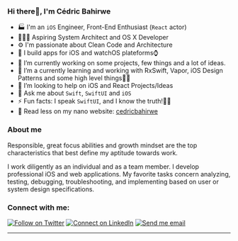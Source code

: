 ### Hi there👋, I'm Cédric Bahirwe


- 🏭 I'm an `iOS` Engineer, Front-End Enthusiast (`React` actor)
- 👨🏽‍💻 Aspiring System Architect and OS X Developer
- ⚙ I'm passionate about Clean Code and Architecture
- 📱 I build apps for iOS and watchOS plateforms⌚️
- 🔭 I’m currently working on some projects, few things and a lot of ideas.
- 🌱 I’m a currently learning and working with RxSwift, Vapor, iOS Design Patterns and some high level things💫😉
- 👯 I’m looking to help on iOS and React Projects/Ideas
- 💬 Ask me about `Swift`, `SwiftUI` and `iOS`
- ⚡ Fun facts: I speak `SwiftUI`, and I know the truth!🧞‍♂️
- 🔦 Read less on my nano website: [cedricbahirwe](https://cedricbahirwe.github.io)

### About me
Responsible, great focus abilities and growth mindset are the top characteristics that best define my aptitude towards work.

I work diligently as an individual and as a team member. I develop professional iOS and web applications. My favorite tasks concern analyzing, testing, debugging, troubleshooting, and implementing based on user or system design specifications.

### Connect with me:

[![Follow on Twitter](https://img.shields.io/badge/--twitter?label=Twitter&logo=Twitter&style=social)](https://twitter.com/cedricbahirwe) [![Connect on LinkedIn](https://img.shields.io/badge/--linkedin?label=LinkedIn&logo=LinkedIn&style=social)](https://www.linkedin.com/in/cedricbahirwe) [![Send me email](https://img.shields.io/badge/--gmail?label=Gmail&logo=Gmail&style=social)](mailto:cedbahirwe@gmail.com)
___
